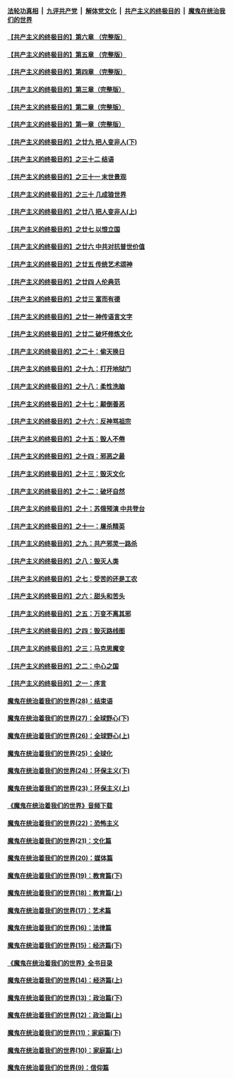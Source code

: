####  [法轮功真相](../../../../basic/blob/master/README.md?t=07042202) &nbsp;|&nbsp; [九评共产党](../../../../9ping.md/blob/master/README.md?t=07042202) &nbsp;|&nbsp; [解体党文化](../../../../jtdwh.md/blob/master/README.md?t=07042202)  &nbsp;|&nbsp; [共产主义的终极目的](../../../../gczydzjmd.md/blob/master/README.md?t=07042202) &nbsp;|&nbsp; [魔鬼在统治我们的世界](../../../../mgztzwmdsj.md/blob/master/README.md?t=07042202) 

#### [【共产主义的终极目的】第六章 （完整版）](../pages/nsc422/n11428913.md?t=07042202) 

#### [【共产主义的终极目的】第五章 （完整版）](../pages/nsc422/n11428912.md?t=07042202) 

#### [【共产主义的终极目的】第四章 （完整版）](../pages/nsc422/n11428907.md?t=07042202) 

#### [【共产主义的终极目的】第三章（完整版）](../pages/nsc422/n11428848.md?t=07042202) 

#### [【共产主义的终极目的】第二章（完整版）](../pages/nsc422/n11428831.md?t=07042202) 

#### [【共产主义的终极目的】第一章（完整版）](../pages/nsc422/n11417651.md?t=07042202) 

#### [【共产主义的终极目的】之廿九 把人变非人(下)](../pages/nsc422/n11344140.md?t=07042202) 

#### [【共产主义的终极目的】之三十二 结语](../pages/nsc422/n11360535.md?t=07042202) 

#### [【共产主义的终极目的】之三十一 末世景观](../pages/nsc422/n11351129.md?t=07042202) 

#### [【共产主义的终极目的】之三十 几成狼世界](../pages/nsc422/n11348280.md?t=07042202) 

#### [【共产主义的终极目的】之廿八 把人变非人(上)](../pages/nsc422/n11340492.md?t=07042202) 

#### [【共产主义的终极目的】之廿七 以恨立国](../pages/nsc422/n11336944.md?t=07042202) 

#### [【共产主义的终极目的】之廿六 中共对抗普世价值](../pages/nsc422/n11324785.md?t=07042202) 

#### [【共产主义的终极目的】之廿五 传统艺术颂神](../pages/nsc422/n11296396.md?t=07042202) 

#### [【共产主义的终极目的】之廿四 人伦典范](../pages/nsc422/n11296397.md?t=07042202) 

#### [【共产主义的终极目的】之廿三 富而有德](../pages/nsc422/n11283598.md?t=07042202) 

#### [【共产主义的终极目的】之廿一 神传语言文字](../pages/nsc422/n11263265.md?t=07042202) 

#### [【共产主义的终极目的】之廿二 破坏修炼文化](../pages/nsc422/n11245728.md?t=07042202) 

#### [【共产主义的终极目的】之二十：偷天换日](../pages/nsc422/n11238846.md?t=07042202) 

#### [【共产主义的终极目的】之十九：打开地狱门](../pages/nsc422/n11206376.md?t=07042202) 

#### [【共产主义的终极目的】之十八：柔性洗脑](../pages/nsc422/n11199994.md?t=07042202) 

#### [【共产主义的终极目的】之十七：颠倒善恶](../pages/nsc422/n11179782.md?t=07042202) 

#### [【共产主义的终极目的】之十六：反神骂祖宗](../pages/nsc422/n11166798.md?t=07042202) 

#### [【共产主义的终极目的】之十五：毁人不倦](../pages/nsc422/n11166792.md?t=07042202) 

#### [【共产主义的终极目的】之十四：邪恶之最](../pages/nsc422/n11150249.md?t=07042202) 

#### [【共产主义的终极目的】之十三：毁灭文化](../pages/nsc422/n11135227.md?t=07042202) 

#### [【共产主义的终极目的】之十二：破坏自然](../pages/nsc422/n11135214.md?t=07042202) 

#### [【共产主义的终极目的】之十：苏俄预演 中共登台](../pages/nsc422/n11118424.md?t=07042202) 

#### [【共产主义的终极目的】之十一：屠杀精英](../pages/nsc422/n11118442.md?t=07042202) 

#### [【共产主义的终极目的】之九：共产邪灵一路杀](../pages/nsc422/n11114139.md?t=07042202) 

#### [【共产主义的终极目的】之八：毁灭人类](../pages/nsc422/n11108503.md?t=07042202) 

#### [【共产主义的终极目的】之七：受苦的还是工农](../pages/nsc422/n11101809.md?t=07042202) 

#### [【共产主义的终极目的】之六：甜头和苦头](../pages/nsc422/n11096971.md?t=07042202) 

#### [【共产主义的终极目的】之五：万变不离其邪](../pages/nsc422/n11091285.md?t=07042202) 

#### [【共产主义的终极目的】之四：毁灭路线图](../pages/nsc422/n11086284.md?t=07042202) 

#### [【共产主义的终极目的】之三：马克思魔变](../pages/nsc422/n11061941.md?t=07042202) 

#### [【共产主义的终极目的】之二：中心之国](../pages/nsc422/n11047728.md?t=07042202) 

#### [【共产主义的终极目的】之一：序言](../pages/nsc422/n11086077.md?t=07042202) 

#### [魔鬼在统治着我们的世界(28)：结束语](../pages/nsc422/n10936246.md?t=07042202) 

#### [魔鬼在统治着我们的世界(27)：全球野心(下)](../pages/nsc422/n10928319.md?t=07042202) 

#### [魔鬼在统治着我们的世界(26)：全球野心(上)](../pages/nsc422/n10900318.md?t=07042202) 

#### [魔鬼在统治着我们的世界(25)：全球化](../pages/nsc422/n10788205.md?t=07042202) 

#### [魔鬼在统治着我们的世界(24)：环保主义(下)](../pages/nsc422/n10695307.md?t=07042202) 

#### [魔鬼在统治着我们的世界(23)：环保主义(上)](../pages/nsc422/n10688613.md?t=07042202) 

#### [《魔鬼在统治着我们的世界》音频下载](../pages/nsc422/n10635553.md?t=07042202) 

#### [魔鬼在统治着我们的世界(22)：恐怖主义](../pages/nsc422/n10614727.md?t=07042202) 

#### [魔鬼在统治着我们的世界(21)：文化篇](../pages/nsc422/n10597706.md?t=07042202) 

#### [魔鬼在统治着我们的世界(20)：媒体篇](../pages/nsc422/n10586579.md?t=07042202) 

#### [魔鬼在统治着我们的世界(19)：教育篇(下)](../pages/nsc422/n10564808.md?t=07042202) 

#### [魔鬼在统治着我们的世界(18)：教育篇(上)](../pages/nsc422/n10526970.md?t=07042202) 

#### [魔鬼在统治着我们的世界(17)：艺术篇](../pages/nsc422/n10499093.md?t=07042202) 

#### [魔鬼在统治着我们的世界(16)：法律篇](../pages/nsc422/n10485969.md?t=07042202) 

#### [魔鬼在统治着我们的世界(15)：经济篇(下)](../pages/nsc422/n10469975.md?t=07042202) 

#### [《魔鬼在统治着我们的世界》全书目录](../pages/nsc422/n10464261.md?t=07042202) 

#### [魔鬼在统治着我们的世界(14)：经济篇(上)](../pages/nsc422/n10457370.md?t=07042202) 

#### [魔鬼在统治着我们的世界(13)：政治篇(下)](../pages/nsc422/n10448270.md?t=07042202) 

#### [魔鬼在统治着我们的世界(12)：政治篇(上)](../pages/nsc422/n10444576.md?t=07042202) 

#### [魔鬼在统治着我们的世界(11)：家庭篇(下)](../pages/nsc422/n10440961.md?t=07042202) 

#### [魔鬼在统治着我们的世界(10)：家庭篇(上)](../pages/nsc422/n10435448.md?t=07042202) 

#### [魔鬼在统治着我们的世界(9)：信仰篇](../pages/nsc422/n10432159.md?t=07042202) 


